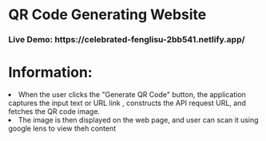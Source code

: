<h1>QR Code Generating Website</h1>
<h3>Live Demo: https://celebrated-fenglisu-2bb541.netlify.app/</h3>
<h1>Information:</h1>
<li>When the user clicks the "Generate QR Code" button, the application captures the input text or URL link , constructs the API request URL, and fetches the QR code image.</li>
<li>The image is then displayed on the web page, and user can scan it using google lens to view theh content</li>
